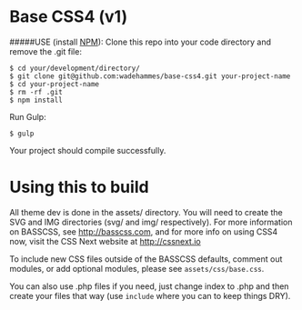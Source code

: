 Base CSS4 (v1)
===

#####USE (install <a href="http://nodejs.org/download/">NPM</a>):
Clone this repo into your code directory and remove the .git file:
```
$ cd your/development/directory/
$ git clone git@github.com:wadehammes/base-css4.git your-project-name
$ cd your-project-name
$ rm -rf .git
$ npm install
```

Run Gulp:
```
$ gulp
```

Your project should compile successfully.

Using this to build
===

All theme dev is done in the assets/ directory. You will need to create the SVG and IMG directories (svg/ and img/ respectively). For more information on BASSCSS, see http://basscss.com, and for more info on using CSS4 now, visit the CSS Next website at http://cssnext.io

To include new CSS files outside of the BASSCSS defaults, comment out modules, or add optional modules, please see <code>assets/css/base.css</code>.

You can also use .php files if you need, just change index to .php and then create your files that way (use <code>include</code> where you can to keep things DRY).
